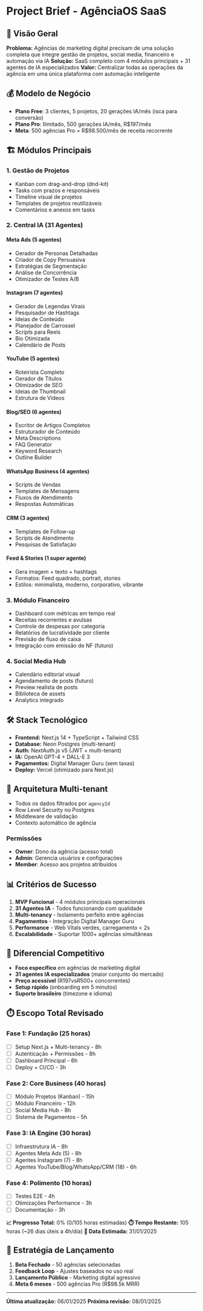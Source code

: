 # Project Brief - AgênciaOS SaaS

## 🎯 Visão Geral
**Problema:** Agências de marketing digital precisam de uma solução completa que integre gestão de projetos, social media, financeiro e automação via IA
**Solução:** SaaS completo com 4 módulos principais + 31 agentes de IA especializados
**Valor:** Centralizar todas as operações da agência em uma única plataforma com automação inteligente

## 💰 Modelo de Negócio
- **Plano Free**: 3 clientes, 5 projetos, 20 gerações IA/mês (isca para conversão)
- **Plano Pro**: Ilimitado, 500 gerações IA/mês, R$197/mês
- **Meta**: 500 agências Pro = R$98.500/mês de receita recorrente

## 🏗️ Módulos Principais

### 1. **Gestão de Projetos**
- Kanban com drag-and-drop (dnd-kit)
- Tasks com prazos e responsáveis
- Timeline visual de projetos
- Templates de projetos reutilizáveis
- Comentários e anexos em tasks

### 2. **Central IA (31 Agentes)**

#### **Meta Ads (5 agentes)**
- Gerador de Personas Detalhadas
- Criador de Copy Persuasiva
- Estratégias de Segmentação
- Análise de Concorrência
- Otimizador de Testes A/B

#### **Instagram (7 agentes)**
- Gerador de Legendas Virais
- Pesquisador de Hashtags
- Ideias de Conteúdo
- Planejador de Carrossel
- Scripts para Reels
- Bio Otimizada
- Calendário de Posts

#### **YouTube (5 agentes)**
- Roteirista Completo
- Gerador de Títulos
- Otimizador de SEO
- Ideias de Thumbnail
- Estrutura de Vídeos

#### **Blog/SEO (6 agentes)**
- Escritor de Artigos Completos
- Estruturador de Conteúdo
- Meta Descriptions
- FAQ Generator
- Keyword Research
- Outline Builder

#### **WhatsApp Business (4 agentes)**
- Scripts de Vendas
- Templates de Mensagens
- Fluxos de Atendimento
- Respostas Automáticas

#### **CRM (3 agentes)**
- Templates de Follow-up
- Scripts de Atendimento
- Pesquisas de Satisfação

#### **Feed & Stories (1 super agente)**
- Gera imagem + texto + hashtags
- Formatos: Feed quadrado, portrait, stories
- Estilos: minimalista, moderno, corporativo, vibrante

### 3. **Módulo Financeiro**
- Dashboard com métricas em tempo real
- Receitas recorrentes e avulsas
- Controle de despesas por categoria
- Relatórios de lucratividade por cliente
- Previsão de fluxo de caixa
- Integração com emissão de NF (futuro)

### 4. **Social Media Hub**
- Calendário editorial visual
- Agendamento de posts (futuro)
- Preview realista de posts
- Biblioteca de assets
- Analytics integrado

## 🛠️ Stack Tecnológico
- **Frontend:** Next.js 14 + TypeScript + Tailwind CSS
- **Database:** Neon Postgres (multi-tenant)
- **Auth:** NextAuth.js v5 (JWT + multi-tenant)
- **IA:** OpenAI GPT-4 + DALL-E 3
- **Pagamentos:** Digital Manager Guru (sem taxas)
- **Deploy:** Vercel (otimizado para Next.js)

## 🔐 Arquitetura Multi-tenant
- Todos os dados filtrados por `agencyId`
- Row Level Security no Postgres
- Middleware de validação
- Contexto automático de agência

### **Permissões**
- **Owner**: Dono da agência (acesso total)
- **Admin**: Gerencia usuários e configurações
- **Member**: Acesso aos projetos atribuídos

## 📊 Critérios de Sucesso
1. **MVP Funcional** - 4 módulos principais operacionais
2. **31 Agentes IA** - Todos funcionando com qualidade
3. **Multi-tenancy** - Isolamento perfeito entre agências
4. **Pagamentos** - Integração Digital Manager Guru
5. **Performance** - Web Vitals verdes, carregamento < 2s
6. **Escalabilidade** - Suportar 1000+ agências simultâneas

## 🎯 Diferencial Competitivo
- **Foco específico** em agências de marketing digital
- **31 agentes IA especializados** (maior conjunto do mercado)
- **Preço acessível** (R$197 vs R$500+ concorrentes)
- **Setup rápido** (onboarding em 5 minutos)
- **Suporte brasileiro** (timezone e idioma)

## ⏱️ Escopo Total Revisado

### **Fase 1: Fundação (25 horas)**
- [ ] Setup Next.js + Multi-tenancy - 8h
- [ ] Autenticação + Permissões - 8h
- [ ] Dashboard Principal - 6h
- [ ] Deploy + CI/CD - 3h

### **Fase 2: Core Business (40 horas)**
- [ ] Módulo Projetos (Kanban) - 15h
- [ ] Módulo Financeiro - 12h
- [ ] Social Media Hub - 8h
- [ ] Sistema de Pagamentos - 5h

### **Fase 3: IA Engine (30 horas)**
- [ ] Infraestrutura IA - 8h
- [ ] Agentes Meta Ads (5) - 8h
- [ ] Agentes Instagram (7) - 8h
- [ ] Agentes YouTube/Blog/WhatsApp/CRM (18) - 6h

### **Fase 4: Polimento (10 horas)**
- [ ] Testes E2E - 4h
- [ ] Otimizações Performance - 3h
- [ ] Documentação - 3h

**📈 Progresso Total:** 0% (0/105 horas estimadas)
**⏱️ Tempo Restante:** 105 horas (~26 dias úteis a 4h/dia)
**🎯 Data Estimada:** 31/01/2025

## 🚀 Estratégia de Lançamento
1. **Beta Fechado** - 50 agências selecionadas
2. **Feedback Loop** - Ajustes baseados no uso real
3. **Lançamento Público** - Marketing digital agressivo
4. **Meta 6 meses** - 500 agências Pro (R$98.5k MRR)

---
**Última atualização:** 06/01/2025
**Próxima revisão:** 08/01/2025 
